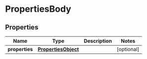 

# PropertiesBody


## Properties

| Name | Type | Description | Notes |
|------------ | ------------- | ------------- | -------------|
|**properties** | [**PropertiesObject**](PropertiesObject.md) |  |  [optional] |



